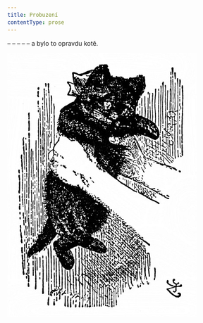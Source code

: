 ```yaml
---
title: Probuzení
contentType: prose
---
```


<section>

– – – – – a bylo to opravdu kotě.

</section>


<section>

![alenka_079b](./resources/alenka_079b.jpg)

</section>
